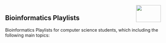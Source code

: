 <img align="right" width="80" height="55" src="https://github.com/cs-MohamedAyman/YouTube-Playlists/blob/master/organizations-logos/youtube.jpg">

## Bioinformatics Playlists
Bioinformatics Playlists for computer science students, which including the following main topics:
